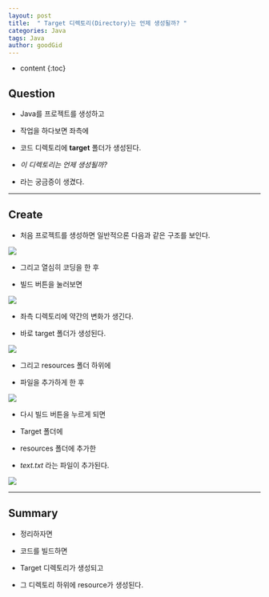 ```yaml
---
layout: post
title:  " Target 디렉토리(Directory)는 언제 생성될까? "
categories: Java
tags: Java
author: goodGid
---
```

* content
{:toc}

## Question

* Java를 프로젝트를 생성하고 

* 작업을 하다보면 좌측에 

* 코드 디렉토리에 **target** 폴더가 생성된다.

* *이 디렉토리는 언제 생성될까?*

* 라는 궁금증이 생겼다.





---

## Create

* 처음 프로젝트를 생성하면 일반적으론 다음과 같은 구조를 보인다.

![](/assets/img/java/Java-Target-Directory_1.png)

* 그리고 열심히 코딩을 한 후 

* 빌드 버튼을 눌러보면 

![](/assets/img/java/Java-Target-Directory_2.png)

* 좌측 디렉토리에 약간의 변화가 생긴다.

* 바로 target 폴더가 생성된다.

![](/assets/img/java/Java-Target-Directory_3.png)

* 그리고 resources 폴더 하위에 

* 파일을 추가하게 한 후 

![](/assets/img/java/Java-Target-Directory_4.png)

* 다시 빌드 버튼을 누르게 되면

* Target 폴더에

* resources 폴더에 추가한

* *text.txt* 라는 파일이 추가된다.

![](/assets/img/java/Java-Target-Directory_5.png)

---

## Summary

* 정리하자면

* 코드를 빌드하면

* Target 디렉토리가 생성되고

* 그 디렉토리 하위에 resource가 생성된다.